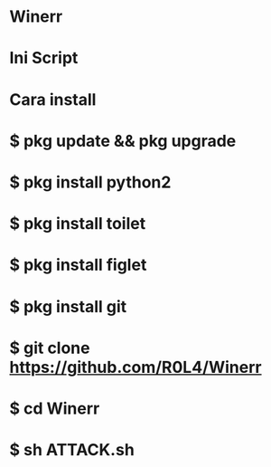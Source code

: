 # Winerr
# Ini Script
# Cara install
# $ pkg update && pkg upgrade
# $ pkg install python2
# $ pkg install toilet
# $ pkg install figlet
# $ pkg install git
# $ git clone https://github.com/R0L4/Winerr
# $ cd Winerr
# $ sh ATTACK.sh

